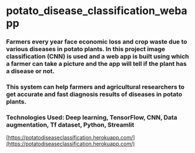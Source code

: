 # potato_disease_classification_webapp
### Farmers every year face economic loss and crop waste due to various diseases in potato plants. In this project image classification (CNN) is used and a web app is built using which a farmer can take a picture and the app will tell if the plant has a disease or not. 
### This system can help farmers and agricultural researchers to get accurate and fast diagnosis results of diseases in potato plants.
### Technologies Used: Deep learning, TensorFlow, CNN, Data augmentation, Tf dataset, Python, Streamlit
[https://potatodiseaseclassification.herokuapp.com/](https://potatodiseaseclassification.herokuapp.com/)
